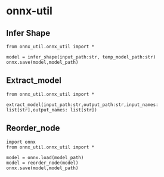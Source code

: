 # onnx-util
## Infer Shape
    from onnx_util.onnx_util import *
    
    model = infer_shape(input_path:str, temp_model_path:str)
    onnx.save(model,model_path)
    
## Extract_model
    from onnx_util.onnx_util import *
    
    extract_model(input_path:str,output_path:str,input_names: list[str],output_names: list[str])
    
## Reorder_node
    import onnx
    from onnx_util.onnx_util import *

    model = onnx.load(model_path)
    model = reorder_node(model)
    onnx.save(model,model_path)
